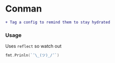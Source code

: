 # Conman
```diff
+ Tag a config to remind them to stay hydrated
```

### Usage
Uses `reflect` so watch out
```go
fmt.Prinln(`¯\_(ツ)_/¯`)
```
